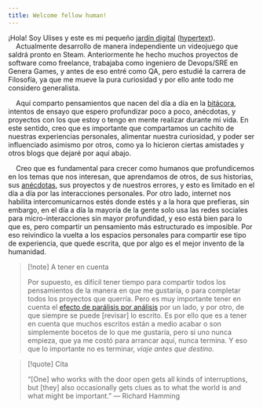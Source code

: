 ```yaml
---
title: Welcome fellow human!
---
```


¡Hola! Soy Ulises y este es mi pequeño [jardín digital](https://jzhao.xyz/posts/networked-thought) ([hypertext](https://jzhao.xyz/thoughts/hypertext)).  
&nbsp;&nbsp;&nbsp;&nbsp;Actualmente desarrollo de manera independiente un videojuego que saldrá pronto en Steam. Anteriormente he hecho muchos proyectos de software como freelance, trabajaba como ingeniero de Devops/SRE en Genera Games, y antes de eso entré como QA, pero estudié la carrera de Filosofía, ya que me mueve la pura curiosidad y por ello ante todo me considero generalista.


&nbsp;&nbsp;&nbsp;&nbsp;Aquí comparto pensamientos que nacen del día a día en la [bitácora](bitacora/Bitacora.md), intentos de ensayo que espero profundizar poco a poco, anécdotas, y proyectos con los que estoy o tengo en mente realizar durante mi vida. En este sentido, creo que es importante que compartamos un cachito de nuestras experiencias personales, alimentar nuestra curiosidad, y poder ser influenciado asimismo por otros, como ya lo hicieron ciertas amistades y otros blogs que dejaré por aquí abajo.  


&nbsp;&nbsp;&nbsp;&nbsp;Creo que es fundamental para crecer como humanos que profundicemos en los temas que nos interesan, que aprendamos de otros, de sus historias, sus [anécdotas](), sus proyectos y de nuestros errores, y esto es limitado en el día a día por las interacciones personales. Por otro lado, internet nos habilita intercomunicarnos estés donde estés y a la hora que prefieras, sin embargo, en el día a día la mayoría de la gente solo usa las redes sociales para micro-interacciones sin mayor profundidad, y eso está bien para lo que es, pero compartir un pensamiento más estructurado es imposible. Por eso reivindico la vuelta a los espacios personales para compartir ese tipo de experiencia, que quede escrita, que por algo es el mejor invento de la humanidad.


> [!note] A tener en cuenta
> 
> Por supuesto, es difícil tener tiempo para compartir todos los pensamientos de la manera en que me gustaría, o para completar todos los proyectos que querría. Pero es muy importante tener en cuenta el [efecto de parálisis por análisis](https://es.wikipedia.org/wiki/Par%C3%A1lisis_del_an%C3%A1lisis) por un lado, y por otro, de que siempre se puede [revisar] lo escrito. Es por ello que es a tener en cuenta que muchos escritos están a medio acabar o son simplemente bocetos de lo que me gustaría, pero si uno nunca empieza, que ya me costó para arrancar aquí, nunca termina. Y eso que lo importante no es terminar, *viaje antes que destino.*


> [!quote] Cita
>
> “[One] who works with the door open gets all kinds of interruptions, but [they] also occasionally gets clues as to what the world is and what might be important.” — Richard Hamming